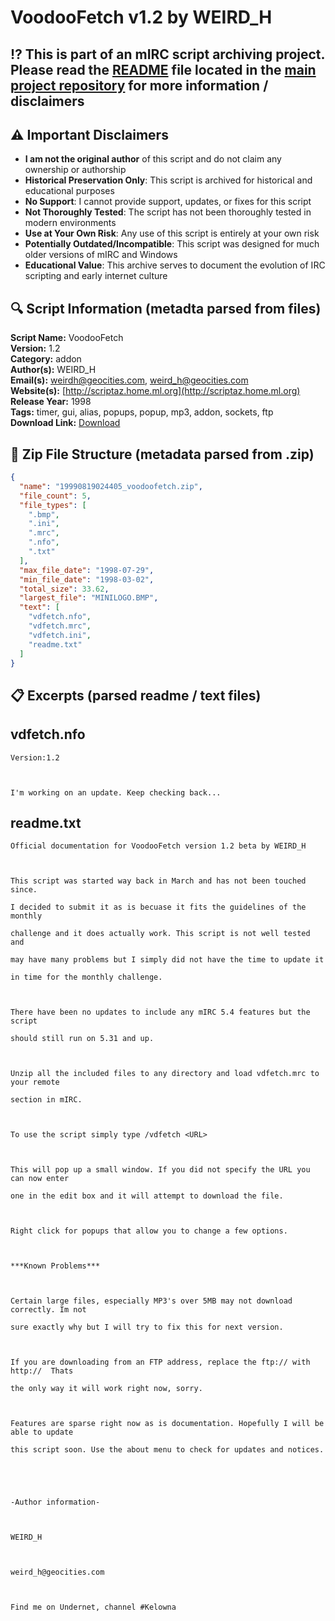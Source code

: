 # VoodooFetch v1.2 by WEIRD_H

## ⁉️ This is part of an mIRC script archiving project. Please read the [README](https://github.com/sorzkode/mirc_scripts_archive/blob/main/README.md) file located in the [main project repository](https://github.com/sorzkode/mirc_scripts_archive) for more information / disclaimers  

## ⚠️ Important Disclaimers

- **I am not the original author** of this script and do not claim any ownership or authorship
- **Historical Preservation Only**: This script is archived for historical and educational purposes
- **No Support**: I cannot provide support, updates, or fixes for this script
- **Not Thoroughly Tested**: The script has not been thoroughly tested in modern environments
- **Use at Your Own Risk**: Any use of this script is entirely at your own risk
- **Potentially Outdated/Incompatible**: This script was designed for much older versions of mIRC and Windows
- **Educational Value**: This archive serves to document the evolution of IRC scripting and early internet culture

## 🔍 Script Information (metadta parsed from files)

**Script Name:** VoodooFetch  
**Version:** 1.2  
**Category:** addon  
**Author(s):** WEIRD_H  
**Email(s):** <weirdh@geocities.com>, <weird_h@geocities.com>  
**Website(s):** [http://scriptaz.home.ml.org](http://scriptaz.home.ml.org)  
**Release Year:** 1998  
**Tags:** timer, gui, alias, popups, popup, mp3, addon, sockets, ftp  
**Download Link:** [Download](https://github.com/sorzkode/mirc_scripts_archive/raw/main/hawkee.com/19990819024405_voodoofetch/19990819024405_voodoofetch.zip)  

## 📂 Zip File Structure (metadata parsed from .zip)

```json
{
  "name": "19990819024405_voodoofetch.zip",
  "file_count": 5,
  "file_types": [
    ".bmp",
    ".ini",
    ".mrc",
    ".nfo",
    ".txt"
  ],
  "max_file_date": "1998-07-29",
  "min_file_date": "1998-03-02",
  "total_size": 33.62,
  "largest_file": "MINILOGO.BMP",
  "text": [
    "vdfetch.nfo",
    "vdfetch.mrc",
    "vdfetch.ini",
    "readme.txt"
  ]
}
```

## 📋 Excerpts (parsed readme / text files)

## vdfetch.nfo

```text
Version:1.2

I'm working on an update. Keep checking back...
```

## readme.txt

```text
Official documentation for VoodooFetch version 1.2 beta by WEIRD_H

This script was started way back in March and has not been touched since.
I decided to submit it as is becuase it fits the guidelines of the monthly
challenge and it does actually work. This script is not well tested and
may have many problems but I simply did not have the time to update it
in time for the monthly challenge.

There have been no updates to include any mIRC 5.4 features but the script
should still run on 5.31 and up.

Unzip all the included files to any directory and load vdfetch.mrc to your remote
section in mIRC.

To use the script simply type /vdfetch <URL> 

This will pop up a small window. If you did not specify the URL you can now enter
one in the edit box and it will attempt to download the file.

Right click for popups that allow you to change a few options.

***Known Problems***

Certain large files, especially MP3's over 5MB may not download correctly. Im not
sure exactly why but I will try to fix this for next version.

If you are downloading from an FTP address, replace the ftp:// with http://  Thats
the only way it will work right now, sorry.

Features are sparse right now as is documentation. Hopefully I will be able to update
this script soon. Use the about menu to check for updates and notices.


-Author information-

WEIRD_H

weird_h@geocities.com

Find me on Undernet, channel #Kelowna 
```
